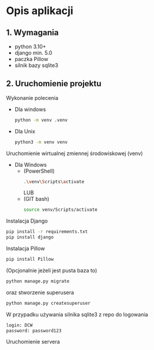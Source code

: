 # Opis aplikacji
## 1. Wymagania
- python 3.10+
- django min. 5.0
- paczka Pillow
- silnik bazy sqlite3

## 2. Uruchomienie projektu
Wykonanie polecenia
- Dla windows
    ```sh
    python -m venv .venv
    ```
- Dla Unix
    ```sh
    python3 -m venv venv
    ```
Uruchomienie wirtualnej zmiennej środowiskowej (venv)
- Dla Windows
    - (PowerShell)
        ```sh
        .\venv\Scripts\activate
        ```
        LUB 
    - (GIT bash)
        ```sh
        source venv/Scripts/activate
        ```
Instalacja Django
```sh
pip install -r requirements.txt
pip install django
```
Instalacja Pillow  
```sh
pip install Pillow
```

(Opcjonalnie jeżeli jest pusta baza to)
```sh
python manage.py migrate
```
oraz stworzenie superusera
```sh
python manage.py createsuperuser
```

W przypadku używania silnika sqlite3 z repo do logowania 
```sh
login: DCW
password: password123
```
Uruchomienie servera